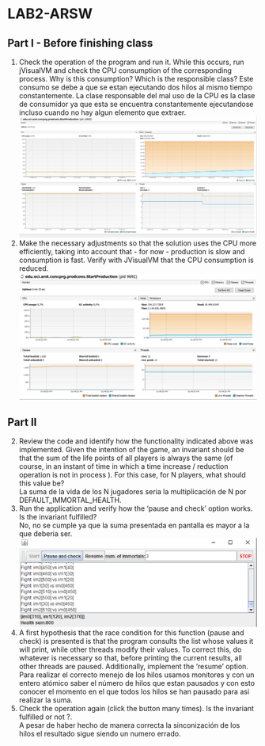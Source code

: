# LAB2-ARSW

## Part I - Before finishing class
1. Check the operation of the program and run it. While this occurs, run jVisualVM and check the CPU consumption of the corresponding process. Why is this consumption? Which is the responsible class?
Este consumo se debe a que se estan ejecutando dos hilos al mismo tiempo constantemente. La clase responsable del mal uso de la CPU es la clase de consumidor ya que esta se encuentra constantemente ejecutandose incluso 
cuando no hay algun elemento que extraer.
![](img/consumption1.png)
2. Make the necessary adjustments so that the solution uses the CPU more efficiently, taking into account that - for now - production is slow and consumption is fast. Verify with JVisualVM that the CPU consumption is reduced. 
![](img/consumption2.png)

## Part II
2. Review the code and identify how the functionality indicated above was implemented. Given the intention of the game, an invariant should be that the sum of the life points of all players is always the same (of course, in an instant of time in which a time increase / reduction operation is not in process ). For this case, for N players, what should this value be?  
La suma de la vida de los N jugadores seria la multiplicación de N por DEFAULT_IMMORTAL_HEALTH.
3. Run the application and verify how the ‘pause and check’ option works. Is the invariant fulfilled?  
No, no se cumple ya que la suma presentada en pantalla es mayor a la que deberia ser.  
![](img/Noinvariante.png)
4. A first hypothesis that the race condition for this function (pause and check) is presented is that the program consults the list whose values ​​it will print, while other threads modify their values. To correct this, do whatever is necessary so that, before printing the current results, all other threads are paused. Additionally, implement the ‘resume’ option.  
Para realizar el correcto menejo de los hilos usamos monitores y con un entero atómico saber el número de hilos que estan pausados y con esto conocer el momento en el que todos los hilos se han pausado para asi realizar la suma.  
5. Check the operation again (click the button many times). Is the invariant fulfilled or not ?.  
A pesar de haber hecho de manera correcta la sinconización de los hilos el resultado sigue siendo un numero errado.  
